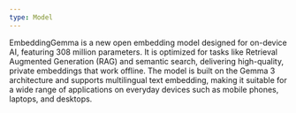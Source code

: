 ```yaml
---
type: Model
---
```


EmbeddingGemma is a new open embedding model designed for on-device AI, featuring 308 million parameters. It is optimized for tasks like Retrieval Augmented Generation (RAG) and semantic search, delivering high-quality, private embeddings that work offline. The model is built on the Gemma 3 architecture and supports multilingual text embedding, making it suitable for a wide range of applications on everyday devices such as mobile phones, laptops, and desktops.